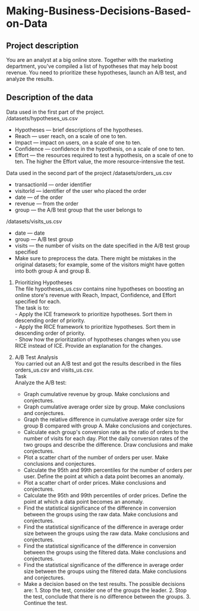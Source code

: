 # Making-Business-Decisions-Based-on-Data

## Project description
You are an analyst at a big online store. Together with the marketing department, you've compiled a list of hypotheses that may help boost revenue.
You need to prioritize these hypotheses, launch an A/B test, and analyze the results.

## Description of the data
Data used in the first part of the project.  
/datasets/hypotheses_us.csv   
   - Hypotheses — brief descriptions of the hypotheses.  
   - Reach — user reach, on a scale of one to ten.  
   - Impact — impact on users, on a scale of one to ten.  
   - Confidence — confidence in the hypothesis, on a scale of one to ten.  
   - Effort — the resources required to test a hypothesis, on a scale of one to ten. The higher the Effort value, the more resource-intensive the test.  

Data used in the second part of the project
/datasets/orders_us.csv 
  - transactionId — order identifier
  - visitorId — identifier of the user who placed the order
  - date — of the order
  - revenue — from the order
  - group — the A/B test group that the user belongs to

/datasets/visits_us.csv
   - date — date
   - group — A/B test group
   - visits — the number of visits on the date specified in the A/B test group specified
   - Make sure to preprocess the data. There might be mistakes in the original datasets; for example, some of the visitors might have gotten into both group A and group B.

1. Prioritizing Hypotheses  
    The file hypotheses_us.csv contains nine hypotheses on boosting an online store's revenue with Reach, Impact, Confidence, and Effort specified for each.  
    The task is to:  
          - Apply the ICE framework to prioritize hypotheses. Sort them in descending order of priority.  
          - Apply the RICE framework to prioritize hypotheses. Sort them in descending order of priority.  
          - Show how the prioritization of hypotheses changes when you use RICE instead of ICE. Provide an explanation for the changes.  

2. A/B Test Analysis  
You carried out an A/B test and got the results described in the files orders_us.csv and visits_us.csv.  
Task  
Analyze the A/B test:  
   - Graph cumulative revenue by group. Make conclusions and conjectures.
   - Graph cumulative average order size by group. Make conclusions and conjectures.
   - Graph the relative difference in cumulative average order size for group B compared with group A. Make conclusions and conjectures.
   - Calculate each group's conversion rate as the ratio of orders to the number of visits for each day. Plot the daily conversion rates of the two groups and describe the            difference. Draw conclusions and make conjectures.
   - Plot a scatter chart of the number of orders per user. Make conclusions and conjectures.
   - Calculate the 95th and 99th percentiles for the number of orders per user. Define the point at which a data point becomes an anomaly.
   - Plot a scatter chart of order prices. Make conclusions and conjectures.
   - Calculate the 95th and 99th percentiles of order prices. Define the point at which a data point becomes an anomaly.
   - Find the statistical significance of the difference in conversion between the groups using the raw data. Make conclusions and conjectures.
   - Find the statistical significance of the difference in average order size between the groups using the raw data. Make conclusions and conjectures.
   - Find the statistical significance of the difference in conversion between the groups using the filtered data. Make conclusions and conjectures.
   - Find the statistical significance of the difference in average order size between the groups using the filtered data. Make conclusions and conjectures.
   - Make a decision based on the test results. The possible decisions are: 1. Stop the test, consider one of the groups the leader. 2. Stop the test, conclude that there is no      difference between the groups. 3. Continue the test.  
